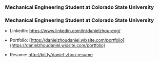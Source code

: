 <h3 align="center">Mechanical Engineering Student at Colorado State University</h3>

<h3 align="center">Mechanical Engineering Student at Colorado State University</h3>

- LinkedIn: https://www.linkedin.com/in/danielzhou-eng/

- Portfolio: [https://danielzhoudaniel.wixsite.com/portfolio](https://danielzhoudaniel.wixsite.com/portfolio)

- Resume: http://bit.ly/daniel-zhou-resume
